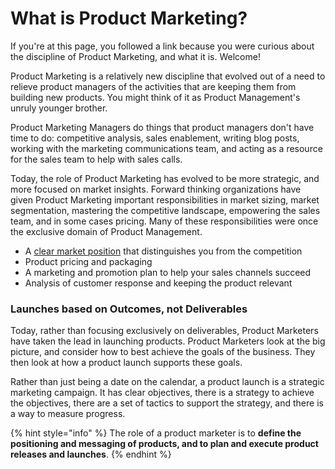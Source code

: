 # What is Product Marketing?

If you're at this page, you followed a link because you were curious about the discipline of Product Marketing, and what it is. Welcome! 

Product Marketing is a relatively new discipline that evolved out of a need to relieve product managers of the activities that are keeping them from building new products. You might think of it as Product Management's unruly younger brother.

Product Marketing Managers do things that product managers don't have time to do: competitive analysis, sales enablement, writing blog posts, working with the marketing communications team, and acting as a resource for the sales team to help with sales calls.

Today, the role of Product Marketing has evolved to be more strategic, and more focused on market insights. Forward thinking organizations have given Product Marketing important responsibilities in market sizing, market segmentation, mastering the competitive landscape, empowering the sales team, and in some cases pricing. Many of these responsibilities were once the exclusive domain of Product Management.

* A [clear market position](https://wiki.kristiancarter.com/creating-a-market-requirements-document) that distinguishes you from the competition
* Product pricing and packaging
* A marketing and promotion plan to help your sales channels succeed
* Analysis of customer response and keeping the product relevant

### Launches based on Outcomes, not Deliverables

Today, rather than focusing exclusively on deliverables, Product Marketers have taken the lead in launching products. Product Marketers look at the big picture, and consider how to best achieve the goals of the business. They then look at how a product launch supports these goals.

Rather than just being a date on the calendar, a product launch is a strategic marketing campaign. It has clear objectives, there is a strategy to achieve the objectives, there are a set of tactics to support the strategy, and there is a way to measure progress.

{% hint style="info" %}
The role of a product marketer is to **define the positioning and messaging of products, and to plan and execute product releases and launches**.
{% endhint %}



